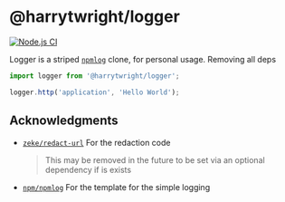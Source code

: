 # @harrytwright/logger

[![Node.js CI](https://github.com/harrytwright/Logger/actions/workflows/node.js.yml/badge.svg)](https://github.com/harrytwright/Logger/actions/workflows/node.js.yml)

Logger is a striped [`npmlog`](https://github.com/npm/npmlog) clone, for personal usage. Removing all deps

```javascript
import logger from '@harrytwright/logger';

logger.http('application', 'Hello World');
```

## Acknowledgments

- [`zeke/redact-url`](https://github.com/zeke/redact-url/blob/master/index.js) For the redaction code
  > This may be removed in the future to be set via an optional dependency if is exists
- [`npm/npmlog`](https://github.com/npm/npmlog) For the template for the simple logging
